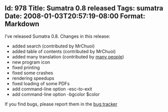 Id: 978
Title: Sumatra 0.8 released
Tags: sumatra
Date: 2008-01-03T20:57:19-08:00
Format: Markdown
--------------
I’ve released Sumatra 0.8. Changes in this release:

-   added search (contributed by MrChuoi)
-   added table of contents (contributed by MrChuoi)
-   added many translation (contributed by [many people](http://blog.kowalczyk.info/software/sumatrapdf/translators.html))
-   new program icon
-   fixed printing
-   fixed some crashes
-   rendering speedups
-   fixed loading of some PDFs
-   add command-line option -esc-to-exit
-   add command-line option -bgcolor $color

If you find bugs, please report them in the [bug tracker](http://code.google.com/p/sumatrapdf/issues/list)
